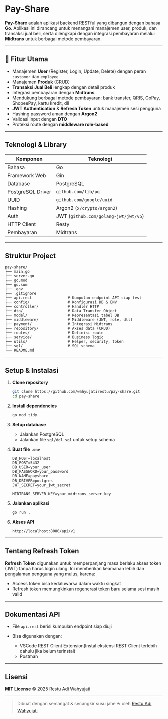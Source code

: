 # Pay-Share

**Pay-Share** adalah aplikasi backend RESTful yang dibangun dengan bahasa **Go**. Aplikasi ini dirancang untuk menangani manajemen user, produk, dan transaksi jual beli, serta dilengkapi dengan integrasi pembayaran melalui **Midtrans** untuk berbagai metode pembayaran.

---

## 🚀 Fitur Utama

-   Manajemen **User** (Register, Login, Update, Delete) dengan peran `customer` dan `employee`
-   Manajemen **Produk** (CRUD)
-   **Transaksi Jual Beli** lengkap dengan detail produk
-   Integrasi pembayaran dengan **Midtrans**
-   Mendukung berbagai metode pembayaran: bank transfer, QRIS, GoPay, ShopeePay, kartu kredit, dll
-   **JWT Authentication** & **Refresh Token** untuk manajemen sesi pengguna
-   Hashing password aman dengan **Argon2**
-   Validasi input dengan **DTO**
-   Proteksi route dengan **middleware role-based**

---

## Teknologi & Library

| Komponen          | Teknologi                            |
| ----------------- | ------------------------------------ |
| Bahasa            | Go                                   |
| Framework Web     | Gin                                  |
| Database          | PostgreSQL                           |
| PostgreSQL Driver | `github.com/lib/pq`                  |
| UUID              | `github.com/google/uuid`             |
| Hashing           | Argon2 (`x/crypto/argon2`)           |
| Auth              | JWT (`github.com/golang-jwt/jwt/v5`) |
| HTTP Client       | Resty                                |
| Pembayaran        | Midtrans                             |

---

## Struktur Project

```
pay-share/
├── main.go
├── server.go
├── go.mod
├── go.sum
├── .env
├── .gitignore
├── api.rest                # Kumpulan endpoint API siap test
├── config/                 # Konfigurasi DB & ENV
├── controller/             # Handler HTTP
├── dto/                    # Data Transfer Object
├── model/                  # Representasi tabel DB
├── middleware/             # Middleware (JWT, role, dll)
├── payment/                # Integrasi Midtrans
├── repository/             # Akses data (CRUD)
├── routes/                 # Definisi route
├── service/                # Business logic
├── utils/                  # Helper, security, token
├── sql/                    # SQL schema
└── README.md
```

---

## Setup & Instalasi

1. **Clone repository**

    ```bash
    git clone https://github.com/wahyujatirestu/pay-share.git
    cd pay-share
    ```

2. **Install dependencies**

    ```bash
    go mod tidy
    ```

3. **Setup database**

    - Jalankan PostgreSQL
    - Jalankan file `sql/ddl.sql` untuk setup schema

4. **Buat file `.env`**

    ```env
    DB_HOST=localhost
    DB_PORT=5432
    DB_USER=your_user
    DB_PASSWORD=your_password
    DB_NAME=payshare
    DB_DRIVER=postgres
    JWT_SECRET=your_jwt_secret

    MIDTRANS_SERVER_KEY=your_midtrans_server_key
    ```

5. **Jalankan aplikasi**

    ```bash
    go run .
    ```

6. **Akses API**

    ```
    http://localhost:8080/api/v1
    ```

---

## Tentang Refresh Token

**Refresh Token** digunakan untuk memperpanjang masa berlaku akses token (JWT) tanpa harus login ulang. Ini memberikan keamanan lebih dan pengalaman pengguna yang mulus, karena:

-   Access token bisa kedaluwarsa dalam waktu singkat
-   Refresh token memungkinkan regenerasi token baru selama sesi masih valid

---

## Dokumentasi API

-   File `api.rest` berisi kumpulan endpoint siap diuji
-   Bisa digunakan dengan:

    -   VSCode REST Client Extension(Instal ekstensi REST Client terlebih dahulu jika belum terinstal)
    -   Postman

---

## Lisensi

**MIT License**
© 2025 Restu Adi Wahyujati

---

> Dibuat dengan semangat & secangkir susu jahe ☕️ oleh [Restu Adi Wahyujati](https://github.com/wahyujatirestu)
